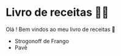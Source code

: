 # Livro de receitas :woman_cook:



Olá ! Bem vindos ao meu livro de receitas :wave:

- Strogonoff de Frango
- Pavê
